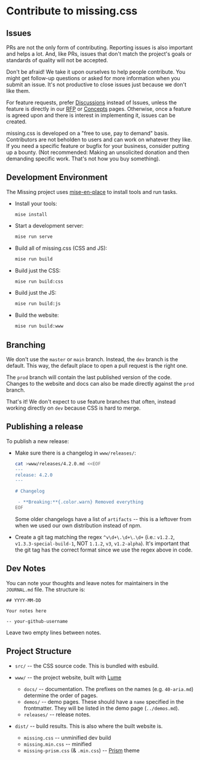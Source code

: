 
# Contribute to missing.css


## Issues

PRs are not the only form of contributing. Reporting issues is also important
and helps a lot. And, like PRs, issues that don't match the project's goals or
standards of quality will not be accepted.

Don't be afraid! We take it upon ourselves to help people contribute. You might
get follow-up questions or asked for more information when you submit an issue.
It's not productive to close issues just because we don't like them.

For feature requests, prefer [Discussions][] instead of Issues, unless the
feature is directly in our [RFP][] or [Concepts][] pages. Otherwise, once a
feature is agreed upon and there is interest in implementing it, issues can be
created.

missing.css is developed on a "free to use, pay to demand" basis. Contributors
are not beholden to users and can work on whatever they like. If you need a
specific feature or bugfix for your business, consider putting up a bounty.
(Not recommended: Making an unsolicited donation and then demanding specific
work. That's not how you buy something).

[RFP]: https://missing.style/rfp/
[Concepts]: https://missing.style/concepts/
[Discussions]: https://github.com/bigskysoftware/missing/discussions


## Development Environment

The Missing project uses [mise-en-place] to install tools and run tasks.

  * Install your tools:
    ~~~
    mise install
    ~~~

  * Start a development server:
      ~~~ sh
      mise run serve
      ~~~

  * Build all of missing.css (CSS and JS):
      ~~~ sh
      mise run build
      ~~~

  * Build just the CSS:
      ~~~ sh
      mise run build:css
      ~~~

  * Build just the JS:
      ~~~ sh
      mise run build:js
      ~~~

  * Build the website:
      ~~~ sh
      mise run build:www
      ~~~

[mise-en-place]: https://mise.jdx.dev/


## Branching

We don't use the `master` or `main` branch. Instead, the `dev` branch
is the default. This way, the default place to open a pull request is
the right one.

The `prod` branch will contain the last published version of the code.
Changes to the website and docs can also be made directly against the
`prod` branch.

That's it! We don't expect to use feature branches that often, instead working
directly on `dev` because CSS is hard to merge.


## Publishing a release

To publish a new release:

  * Make sure there is a changelog in `www/releases/`:

      ~~~ sh
      cat >www/releases/4.2.0.md <<EOF
      ---
      release: 4.2.0
      ---

      # Changelog

       - **Breaking:**{.color.warn} Removed everything
      EOF
      ~~~

    Some older changelogs have a list of `artifacts` -- this is a leftover
    from when we used our own distribution instead of npm.

  * Create a git tag matching the regex `^v\d+\.\d+\.\d+` (i.e.: `v1.2.2`,
    `v1.3.3-special-build-1`, NOT `1.1.2`, `v3`, `v1.2-alpha`). It's important
    that the git tag has the correct format since we use the regex above in
    code.


## Dev Notes

You can note your thoughts and leave notes for maintainers in the `JOURNAL.md`
file. The structure is:

  ~~~
  ## YYYY-MM-DD

  Your notes here

  -- your-github-username
  ~~~

Leave two empty lines between notes.


## Project Structure

  * `src/` -- the CSS source code. This is bundled with esbuild.

  * `www/` -- the project website, built with [Lume]
      * `docs/` -- documentation. The prefixes on the names (e.g. `40-aria.md`)
        determine the order of pages.
      * `demos/` -- demo pages. These should have a `name` specified in the
        frontmatter. They will be listed in the demo page (`../demos.md`).
      * `releases/` -- release notes.

  * `dist/` -- build results. This is also where the built website is.
      * `missing.css` -- unminified dev build
      * `missing.min.css` -- minified
      * `missing-prism.css` (& `.min.css`) -- [Prism] theme

[Lume]: https://lume.land
[Prism]: https://prismjs.com
